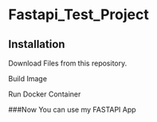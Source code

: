 # Fastapi_Test_Project

## Installation
Download Files from this repository.

Build Image

Run Docker Container

###Now You can use my FASTAPI App
